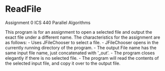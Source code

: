 # ReadFile
Assignment 0
ICS 440 Parallel Algorithms

This program is for an assignment to open a selected file and output the exact file under a different name.
The characteristics for the assignment are as follows:
    - Uses JFileChooser to select a file.
    - JFileChooser opens in the currently running directory of the program.
    - The output File name has the same input file name, just concatenated with '_out'.
    - The program closes elegantly if there is no selected file.
    - The program will read the contents of the selected input file, and copy it over to the output file.
